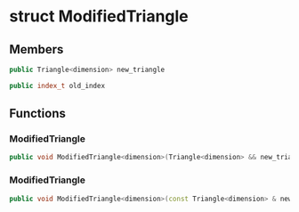 # struct ModifiedTriangle


## Members

```cpp
public Triangle<dimension> new_triangle

```

```cpp
public index_t old_index

```



## Functions

### ModifiedTriangle

```cpp
public void ModifiedTriangle<dimension>(Triangle<dimension> && new_triangle_in, index_t old_index_in)
```


### ModifiedTriangle

```cpp
public void ModifiedTriangle<dimension>(const Triangle<dimension> & new_triangle_in, index_t old_index_in)
```




